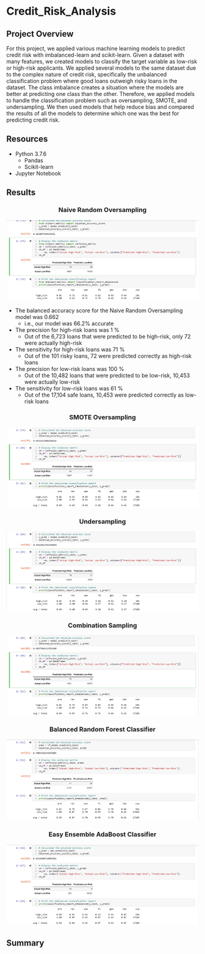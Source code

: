 # Credit_Risk_Analysis
## Project Overview
For this project, we applied various machine learning models to predict credit risk with imbalanced-learn and scikit-learn. Given a dataset with many features, we created models to classify the target variable as low-risk or high-risk applicants. We applied several models to the same dataset due to the complex nature of credit risk, specifically the unbalanced classification problem where good loans outweigh risky loans in the dataset. The class imbalance creates a situation where the models are better at predicting one class than the other.  Therefore, we applied models to handle the classification problem such as oversampling, SMOTE,  and undersampling. We then used models that help reduce bias and compared the results of all the models to determine which one was the best for predicting credit risk. 

## Resources
- Python 3.7.6
  - Pandas
  - Scikit-learn
- Jupyter Notebook

## Results

<h3 align="center"> Naive Random Oversampling </h3>
<p align = "center">
 <img src="images/oversampling.png">
</p>

- The balanced accuracy score for the Naive Random Oversampling model was 0.662
  - i.e., our model was 66.2% accurate
- The precision for high-risk loans was 1 %
  - Out of the 6,723 loans that were predicted to be high-risk, only 72 were actually high-risk
- The sensitivity for high-risk loans was 71 %
  - Out of the 101 risky loans, 72 were predicted correctly as high-risk loans
- The precision for low-risk loans was 100 %
  - Out of the 10,482 loans that were predicted to be low-risk, 10,453 were actually low-risk
- The sensitivity for low-risk loans was 61 %
  - Out of the 17,104 safe loans, 10,453 were predicted correctly as low-risk loans

<h3 align="center"> SMOTE Oversampling </h3>
<p align = "center">
 <img src="images/smote.png">
</p>


<h3 align="center"> Undersampling </h3>
<p align = "center">
 <img src="images/undersampling.png">
</p>


<h3 align="center"> Combination Sampling </h3>
<p align = "center">
 <img src="images/combo_sampling.png">
</p>


<h3 align="center"> Balanced Random Forest Classifier </h3>
<p align = "center">
 <img src="images/random_forest.png">
</p>


<h3 align="center"> Easy Ensemble AdaBoost Classifier </h3>
<p align = "center">
 <img src="images/ez_boost.png">
</p>


## Summary

